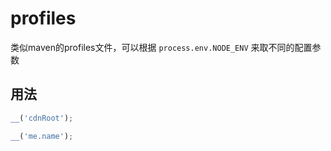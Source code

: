 # profiles

类似maven的profiles文件，可以根据 `process.env.NODE_ENV` 来取不同的配置参数

## 用法

```js
__('cdnRoot');

__('me.name');
```
